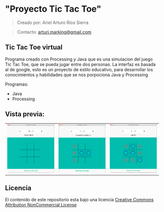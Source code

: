 # "Proyecto Tic Tac Toe"

> Creado por: Ariel Arturo Ríos Sierra

> Contacto: arturi.marking@gmail.com

## Tic Tac Toe virtual

Programa creado con Processing y Java que es una simulacion del juego Tic Tac Toe, que se pueda jugar entre dos personas. 
La interfaz es basada al de google, esto es un proyecto de estilo educativo, para desarrollar los conocimientos y habilidades
que se nos porpociona Java y Processing

Programas:
- Java
- Processing 

## Vista previa:

<table>
<tr>
<td><img src=https://github.com/Deltarios/Proyecto_tic_tac_toe/blob/master/raw/Captura%20de%20pantalla%202017-03-17%20a%20la(s)%2022.18.54.png></td>
<td><img src=https://github.com/Deltarios/Proyecto_tic_tac_toe/blob/master/raw/Captura%20de%20pantalla%202017-03-17%20a%20la(s)%2022.19.22.png></td>
<td><img src=https://github.com/Deltarios/Proyecto_tic_tac_toe/blob/master/raw/Captura%20de%20pantalla%202017-03-17%20a%20la(s)%2022.19.52.png></td>
</tr>
</table>

## Licencia

El contenido de este repositorio esta bajo una licencia [Creative Commons Attribution NonCommercial License](https://creativecommons.org/licenses/by-nc/4.0/)
